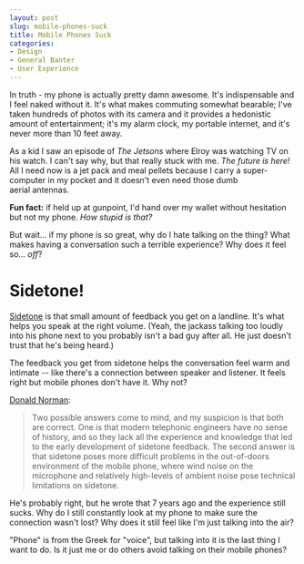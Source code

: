 ```yaml
---
layout: post
slug: mobile-phones-suck
title: Mobile Phones Suck
categories:
- Design
- General Banter
- User Experience
---
```


In truth - my phone is actually pretty damn awesome. It's indispensable and I feel naked without it. It's what makes commuting somewhat bearable; I've taken hundreds of photos with its camera and it provides a hedonistic amount of entertainment; it's my alarm clock, my portable internet, and it's never more than 10 feet away.

As a kid I saw an episode of _The Jetsons_ where Elroy was watching TV on his watch. I can't say why, but that really stuck with me. _The future is here!_ All I need now is a jet pack and meal pellets because I carry a super-computer in my pocket and it doesn't even need those dumb aerial antennas.

**Fun fact:** if held up at gunpoint, I'd hand over my wallet without hesitation but not my phone. _How stupid is that?_

But wait... if my phone is so great, why do I hate talking on the thing? What makes having a conversation such a terrible experience? Why does it feel so... _off_?


# Sidetone!


[Sidetone](http://en.wikipedia.org/wiki/Sidetone) is that small amount of feedback you get on a landline. It's what helps you speak at the right volume. (Yeah, the jackass talking too loudly into his phone next to you probably isn't a bad guy after all. He just doesn't trust that he's being heard.)

The feedback you get from sidetone helps the conversation feel warm and intimate -- like there's a connection between speaker and listener. It feels right but mobile phones don't have it. Why not?

[Donald Norman](http://www.jnd.org/dn.mss/minimizing_the_annoy.html):


> Two possible answers come to mind, and my suspicion is that both are correct. One is that modern telephonic engineers have no sense of history, and so they lack all the experience and knowledge that led to the early development of sidetone feedback. The second answer is that sidetone poses more difficult problems in the out-of-doors environment of the mobile phone, where wind noise on the microphone and relatively high-levels of ambient noise pose technical limitations on sidetone.


He's probably right, but he wrote that 7 years ago and the experience still sucks. Why do I still constantly look at my phone to make sure the connection wasn't lost? Why does it still feel like I'm just talking into the air?

"Phone" is from the Greek for "voice", but talking into it is the last thing I want to do. Is it just me or do others avoid talking on their mobile phones?
